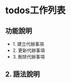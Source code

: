 <h1>todos工作列表</h1>
<h2>功能說明</h2>
<ul>
    <li>1. 建立代辦事項</li>
    <li>2. 更新代辦事項</li>
    <li>3. 刪除代辦事項</li>
</ul>
<h2>2. 語法說明</h2>
